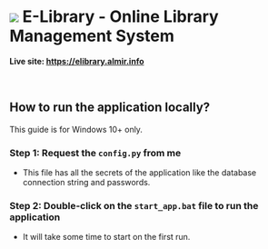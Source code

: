 # ![](https://raw.githubusercontent.com/BonaFideBOSS/E-Library/main/website/assets/img/favicon.ico) E-Library - Online Library Management System

**Live site: https://elibrary.almir.info**

<br>

## How to run the application locally?
This guide is for Windows 10+ only.

### Step 1: Request the `config.py` from me
- This file has all the secrets of the application like the database connection string and passwords.

### Step 2: Double-click on the `start_app.bat` file to run the application
- It will take some time to start on the first run.
